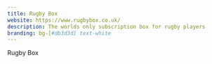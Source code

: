 ```yaml
---
title: Rugby Box
website: https://www.rugbybox.co.uk/
description: The worlds only subscription box for rugby players
branding: bg-[#db3d3d] text-white
---
```


Rugby Box
